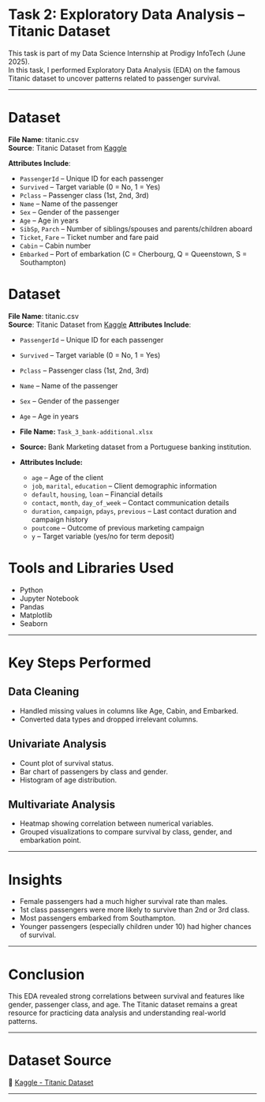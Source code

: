 # Task 2: Exploratory Data Analysis – Titanic Dataset

This task is part of my Data Science Internship at Prodigy InfoTech (June 2025).  
In this task, I performed Exploratory Data Analysis (EDA) on the famous Titanic dataset to uncover patterns related to passenger survival.

---
# Dataset

**File Name**: titanic.csv  
**Source**: Titanic Dataset from [Kaggle](https://www.kaggle.com/competitions/titanic/data)

**Attributes Include**:  
- `PassengerId` – Unique ID for each passenger  
- `Survived` – Target variable (0 = No, 1 = Yes)  
- `Pclass` – Passenger class (1st, 2nd, 3rd)  
- `Name` – Name of the passenger  
- `Sex` – Gender of the passenger  
- `Age` – Age in years  
- `SibSp`, `Parch` – Number of siblings/spouses and parents/children aboard  
- `Ticket`, `Fare` – Ticket number and fare paid  
- `Cabin` – Cabin number  
- `Embarked` – Port of embarkation (C = Cherbourg, Q = Queenstown, S = Southampton)






# Dataset 

**File Name**: titanic.csv  
**Source**: Titanic Dataset from [Kaggle](https://www.kaggle.com/competitions/titanic/data)
**Attributes Include**:
  - `PassengerId` – Unique ID for each passenger  
  - `Survived` – Target variable (0 = No, 1 = Yes)  
  - `Pclass` – Passenger class (1st, 2nd, 3rd)  
  - `Name` – Name of the passenger  
  - `Sex` – Gender of the passenger  
  - `Age` – Age in years


- **File Name:** `Task_3_bank-additional.xlsx`
- **Source:** Bank Marketing dataset from a Portuguese banking institution.
- **Attributes Include:**
  - `age` – Age of the client  
  - `job`, `marital`, `education` – Client demographic information  
  - `default`, `housing`, `loan` – Financial details  
  - `contact`, `month`, `day_of_week` – Contact communication details  
  - `duration`, `campaign`, `pdays`, `previous` – Last contact duration and campaign history  
  - `poutcome` – Outcome of previous marketing campaign  
  - `y` – Target variable (yes/no for term deposit)


# Tools and Libraries Used

- Python  
- Jupyter Notebook  
- Pandas  
- Matplotlib  
- Seaborn

---

# Key Steps Performed

## Data Cleaning
- Handled missing values in columns like Age, Cabin, and Embarked.
- Converted data types and dropped irrelevant columns.

## Univariate Analysis
- Count plot of survival status.
- Bar chart of passengers by class and gender.
- Histogram of age distribution.

## Multivariate Analysis
- Heatmap showing correlation between numerical variables.
- Grouped visualizations to compare survival by class, gender, and embarkation point.

---

# Insights

- Female passengers had a much higher survival rate than males.
- 1st class passengers were more likely to survive than 2nd or 3rd class.
- Most passengers embarked from Southampton.
- Younger passengers (especially children under 10) had higher chances of survival.

---

# Conclusion

This EDA revealed strong correlations between survival and features like gender, passenger class, and age. The Titanic dataset remains a great resource for practicing data analysis and understanding real-world patterns.

---

# Dataset Source

🔗 [Kaggle - Titanic Dataset](https://www.kaggle.com/competitions/titanic/data)

---
